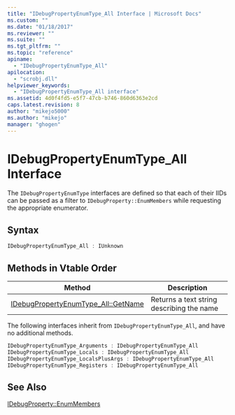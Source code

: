 ```yaml
---
title: "IDebugPropertyEnumType_All Interface | Microsoft Docs"
ms.custom: ""
ms.date: "01/18/2017"
ms.reviewer: ""
ms.suite: ""
ms.tgt_pltfrm: ""
ms.topic: "reference"
apiname: 
  - "IDebugPropertyEnumType_All"
apilocation: 
  - "scrobj.dll"
helpviewer_keywords: 
  - "IDebugPropertyEnumType_All interface"
ms.assetid: 4d0f4fd5-e5f7-47cb-b746-860d6363e2cd
caps.latest.revision: 8
author: "mikejo5000"
ms.author: "mikejo"
manager: "ghogen"
---
```

# IDebugPropertyEnumType_All Interface
The `IDebugPropertyEnumType` interfaces are defined so that each of their IIDs can be passed as a filter to `IDebugProperty::EnumMembers` while requesting the appropriate enumerator.  
  
## Syntax  
  
```cpp
IDebugPropertyEnumType_All : IUnknown  
```  
  
## Methods in Vtable Order  
  
|Method|Description|  
|------------|-----------------|  
|[IDebugPropertyEnumType_All::GetName](../../winscript/reference/idebugpropertyenumtype-all-getname.md)|Returns a text string describing the name|  
  
 The following interfaces inherit from `IDebugPropertyEnumType_All`, and have no additional methods.  
  
```cpp
IDebugPropertyEnumType_Arguments : IDebugPropertyEnumType_All   
IDebugPropertyEnumType_Locals : IDebugPropertyEnumType_All   
IDebugPropertyEnumType_LocalsPlusArgs : IDebugPropertyEnumType_All   
IDebugPropertyEnumType_Registers : IDebugPropertyEnumType_All  
```  
  
## See Also  
 [IDebugProperty::EnumMembers](../../winscript/reference/idebugproperty-enummembers.md)